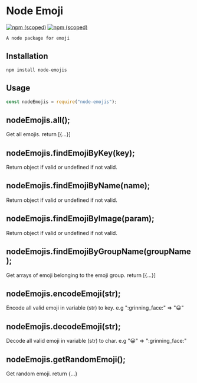 # Node Emoji
[![npm (scoped)](https://img.shields.io/npm/v/node-emojis.svg)](https://www.npmjs.com/package/node-emojis)
[![npm (scoped)](https://img.shields.io/badge/npm-node--emojis-brightgreen.svg)](https://www.npmjs.com/package/node-emojis)
```
A node package for emoji
```

## Installation
```
npm install node-emojis
```

## Usage
```js
const nodeEmojis = require("node-emojis");
```

## nodeEmojis.all();
Get all emojis. return [{...}]

## nodeEmojis.findEmojiByKey(key);
Return object if valid or undefined if not valid.

## nodeEmojis.findEmojiByName(name);
Return object if valid or undefined if not valid.

## nodeEmojis.findEmojiByImage(param);
Return object if valid or undefined if not valid.

## nodeEmojis.findEmojiByGroupName(groupName);
Get arrays of emoji belonging to the emoji group. return [{...}]

## nodeEmojis.encodeEmoji(str);
Encode all valid emoji in variable (str) to key. e.g ":grinning_face:" => "😀"

## nodeEmojis.decodeEmoji(str);
Decode all valid emoji in variable (str) to char. e.g "😀" => ":grinning_face:"

## nodeEmojis.getRandomEmoji();
Get random emoji. return {...}